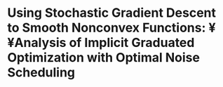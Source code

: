 # Using Stochastic Gradient Descent to Smooth Nonconvex Functions: ¥¥Analysis of Implicit Graduated Optimization with Optimal Noise Scheduling
